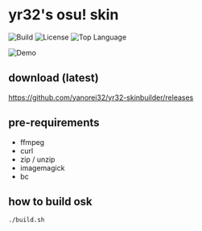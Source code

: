 # yr32's osu! skin

![Build](https://img.shields.io/github/workflow/status/yanorei32/yr32-skinbuilder/build?logo=github&style=for-the-badge)
![License](https://img.shields.io/github/license/yanorei32/yr32-skinbuilder.svg?style=for-the-badge&color=blue)
![Top Language](https://img.shields.io/github/languages/top/yanorei32/yr32-skinbuilder.svg?style=for-the-badge)

![Demo](https://github.com/yanorei32/yr32-skinbuilder/raw/contents/demo.gif)

## download (latest)
https://github.com/yanorei32/yr32-skinbuilder/releases

## pre-requirements

* ffmpeg
* curl
* zip / unzip
* imagemagick
* bc

## how to build osk

```bash
./build.sh
```

